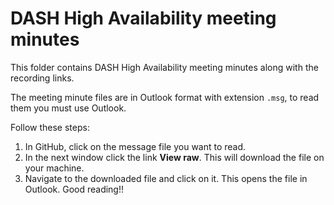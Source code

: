 
# DASH High Availability meeting minutes

This folder contains DASH High Availability meeting minutes along with the recording links.  

The meeting minute files are in Outlook format with extension `.msg`, to read them you must use Outlook.

Follow these steps:

1. In GitHub, click on the message file you want to read.
2. In the next window click the link **View raw**. This will download the file on your machine.
3. Navigate to the downloaded file and click on it. This opens the file in Outlook. Good reading!!
